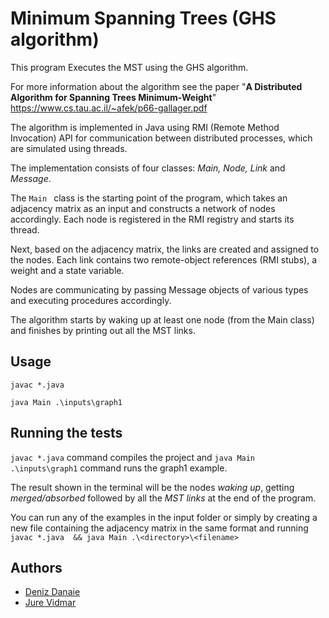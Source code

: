 # Minimum Spanning Trees (GHS algorithm)
This program Executes the MST using the GHS algorithm. 

For more information about the algorithm see the paper "**A Distributed Algorithm for Spanning Trees Minimum-Weight**"
https://www.cs.tau.ac.il/~afek/p66-gallager.pdf

The algorithm is implemented in Java using RMI (Remote Method Invocation) API for communication between distributed processes, which are simulated using threads.

The implementation consists of four classes: *Main, Node, Link* and *Message*.

The `Main ` class is the starting point of the program, which takes an adjacency matrix as an input and constructs a network of nodes accordingly. Each node is registered in the RMI registry and starts its thread.

Next,  based on the adjacency matrix, the links are created and assigned to the nodes. Each link contains two remote-object references (RMI stubs), a weight and a state variable. 

Nodes are communicating by passing Message objects of various types and executing procedures accordingly. 

The algorithm starts by waking up at least one node (from the Main class) and finishes by printing out all the MST links.

## Usage

```
javac *.java

java Main .\inputs\graph1

```

## Running the tests
`javac *.java`  command compiles the project and  `java Main .\inputs\graph1` command runs the graph1 example.

The result shown in the terminal will be the nodes *waking up*, getting *merged/absorbed*  followed by all the *MST links* at the end of the program.

You can run any of the examples in the input folder or simply by creating a new file containing the adjacency matrix in the same format and running `javac *.java  && java Main .\<directory>\<filename>`

## Authors
- [Deniz Danaie](https://github.com/denizdanaie)
- [Jure Vidmar](https://github.com/jurc192) 
